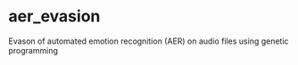 # aer_evasion
Evason of automated emotion recognition (AER) on audio files using genetic programming
